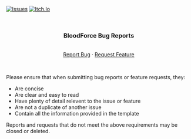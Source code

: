 <div id="top"></div>

[![Issues][issues-shield]][issues-url]
[![Itch.Io][Link-shield]][Link-url]

<br />
<div align="center">
  <h3 align="center">BloodForce Bug Reports</h3>
  <p align="center">
    <br />
    <a href="https://github.com/AMDinside1/BloodForce-Bug-Reports/issues">Report Bug</a>
    ·
    <a href="https://github.com/AMDinside1/BloodForce-Bug-Reports/issues">Request Feature</a>
  </p>
</div>

<br />

Please ensure that when submitting bug reports or feature requests, they:
* Are concise
* Are clear and easy to read
* Have plenty of detail relevent to the issue or feature
* Are not a duplicate of another issue
* Contain all the information provided in the template

Reports and requests that do not meet the above requirements may be closed or deleted.

<br />

[issues-shield]: https://img.shields.io/github/issues/AMDinside1/BloodForce-Bug-Reports.svg?style=for-the-badge
[issues-url]: https://github.com/AMDinside1/BloodForce-Bug-Reports/issues
[Link-shield]: https://img.shields.io/badge/-Itch-black.svg?style=for-the-badge&logo=itchdotio&colorB=555
[Link-url]: https://interline-games.itch.io/bloodforce
